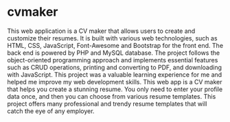 # cvmaker
This web application is a CV maker that allows users to create and customize their resumes. It is built with various web technologies, such as HTML, CSS, JavaScript, Font-Awesome and Bootstrap for the front end. The back end is powered by PHP and MySQL database. The project follows the object-oriented programming approach and implements essential features such as CRUD operations, printing and converting to PDF, and downloading with JavaScript. This project was a valuable learning experience for me and helped me improve my web development skills.
This web app is a CV maker that helps you create a stunning resume. You only need to enter your profile data once, and then you can choose from various resume templates. This project offers many professional and trendy resume templates that will catch the eye of any employer.
